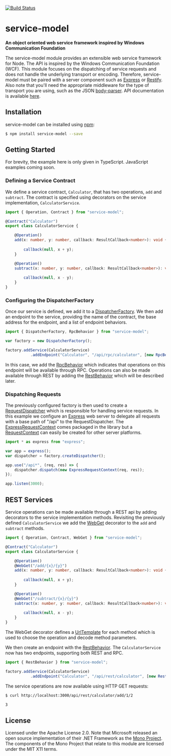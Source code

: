 [![Build Status](https://travis-ci.org/artifacthealth/service-model.svg?branch=master)](https://travis-ci.org/artifacthealth/service-model)

# service-model
**An object oriented web service framework inspired by Windows Communication Foundation**

The service-model module provides an extensible web service framework for Node. The API is inspired by the Windows 
Communication Foundation (WCF). This module focuses on the dispatching of service requests and does not handle the 
underlying transport or encoding. Therefore, service-model must be paired with a server component such as 
[Express](http://expressjs.com/) or [Restify](http://restify.com/). Also note that you'll need the appropriate 
middleware for the type of transport you are using, such as the JSON [body-parser](https://www.npmjs.com/package/body-parser).
API documentation is available [here](http://artifacthealth.github.io/service-model).

## Installation

service-model can be installed using [npm](https://www.npmjs.com/):
  
```sh
$ npm install service-model --save
```

## Getting Started

For brevity, the example here is only given in TypeScript. JavaScript examples coming soon.

### Defining a Service Contract

We define a service contract, `Calculator`, that has two operations, `add` and `subtract`. The contract is specified 
using decorators on the service implementation, `CalculatorService`. 

```typescript
import { Operation, Contract } from "service-model";

@Contract("Calculator")
export class CalculatorService {

    @Operation()
    add(x: number, y: number, callback: ResultCallback<number>): void {
    
        callback(null, x + y);
    }

    @Operation()
    subtract(x: number, y: number, callback: ResultCallback<number>): void {
    
        callback(null, x - y);
    }
}
```


### Configuring the DispatcherFactory

Once our service is defined, we add it to a [DispatcherFactory](http://artifacthealth.github.io/service-model/classes/dispatcherfactory.html). We then add an endpoint to the service, 
providing the name of the contract, the base address for the endpoint, and a list of endpoint behaviors.

```typescript
import { DispatcherFactory, RpcBehavior } from "service-model";

var factory = new DispatcherFactory();

factory.addService(CalculatorService)
           .addEndpoint("Calculator", "/api/rpc/calculator", [new RpcBehavior()]);
```

In this case, we add the [RpcBehavior](http://artifacthealth.github.io/service-model/classes/rpcbehavior.html) which indicates that operations on this endpoint will be available through 
RPC. Operations can also be made available through REST by adding the [RestBehavior](http://artifacthealth.github.io/service-model/classes/restbehavior.html) which will be described
later.


### Dispatching Requests

The previously configured factory is then used to create a [RequestDispatcher](http://artifacthealth.github.io/service-model/classes/requestdispatcher.html) which is responsible for handling
service requests. In this example we configure an [Express](https://www.npmjs.com/package/express) web server
to delegate all requests with a base path of "/api" to the RequestDispatcher. The [ExpressRequestContext](http://artifacthealth.github.io/service-model/classes/expressrequestcontext.html) comes 
packaged in the library but a [RequestContext](http://artifacthealth.github.io/service-model/interfaces/requestcontext.html) can easily be created for other server platforms. 

```typescript
import * as express from "express";

var app = express();
var dispatcher = factory.createDispatcher();

app.use("/api*", (req, res) => {
    dispatcher.dispatch(new ExpressRequestContext(req, res));
});

app.listen(3000);
```


## REST Services

Service operations can be made available through a REST api by adding decorators to the service implementation methods.
Revisiting the previously defined `CalculatorService` we add the [WebGet](http://artifacthealth.github.io/service-model/globals.html#webget) decorator to the `add` and `subtract` 
methods. 

```typescript
import { Operation, Contract, WebGet } from "service-model";

@Contract("Calculator")
export class CalculatorService {

    @Operation()
    @WebGet("/add/{x}/{y}")
    add(x: number, y: number, callback: ResultCallback<number>): void {
    
        callback(null, x + y);
    }

    @Operation()
    @WebGet("/subtract/{x}/{y}")
    subtract(x: number, y: number, callback: ResultCallback<number>): void {
    
        callback(null, x - y);
    }
}
```

The WebGet decorator defines a [UrlTemplate](http://artifacthealth.github.io/service-model/classes/urltemplate.html) for each method which is used to choose the operation and decode method 
parameters.

We then create an endpoint with the [RestBehavior](http://artifacthealth.github.io/service-model/classes/restbehavior.html). The `CalculatorService` now has two endpoints, supporting both 
REST and RPC.

```typescript
import { RestBehavior } from "service-model";

factory.addService(CalculatorService)
           .addEndpoint("Calculator", "/api/rest/calculator", [new RestBehavior()]);
```

The service operations are now available using HTTP GET requests:

```sh
$ curl http://localhost:3000/api/rest/calculator/add/1/2

3
```

## License

Licensed under the Apache License 2.0. Note that Microsoft released an open source implementation of their .NET 
Framework as the [Mono Project](http://www.mono-project.com/). The components of the Mono Project that relate to this
module are licensed under the MIT X11 terms.